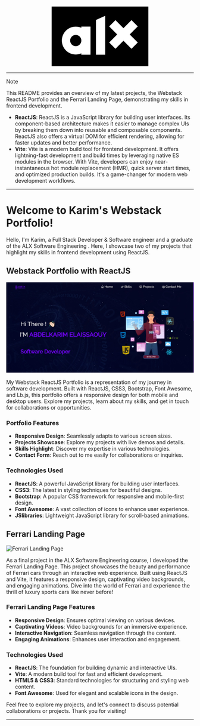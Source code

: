 <p align="center">
  <img src="ALXAfrica.png" alt="ALX Software Engineer">
</p>

---


> [!NOTE]
> This README provides an overview of my latest projects, the Webstack ReactJS Portfolio and the Ferrari Landing Page, demonstrating my skills in frontend development.
> - **ReactJS**: ReactJS is a JavaScript library for building user interfaces. Its component-based architecture makes it easier to manage complex UIs by breaking them down into reusable and composable components. ReactJS also offers a virtual DOM for efficient rendering, allowing for faster updates and better performance.
> - **Vite**: Vite is a modern build tool for frontend development. It offers lightning-fast development and build times by leveraging native ES modules in the browser. With Vite, developers can enjoy near-instantaneous hot module replacement (HMR), quick server start times, and optimized production builds. It's a game-changer for modern web development workflows.

---
# Welcome to Karim's Webstack Portfolio!

Hello, I'm Karim, a Full Stack Developer & Software engineer and a graduate of the ALX Software Engineering . Here, I showcase two of my projects that highlight my skills in frontend development using ReactJS.

## Webstack Portfolio with ReactJS

![Webstack ReactJS Portfolio](portfolio.jpg)

My Webstack ReactJS Portfolio is a representation of my journey in software development. Built with ReactJS, CSS3, Bootstrap, Font Awesome, and Lb.js, this portfolio offers a responsive design for both mobile and desktop users. Explore my projects, learn about my skills, and get in touch for collaborations or opportunities.

### Portfolio Features

- **Responsive Design**: Seamlessly adapts to various screen sizes.
- **Projects Showcase**: Explore my projects with live demos and details.
- **Skills Highlight**: Discover my expertise in various technologies.
- **Contact Form**: Reach out to me easily for collaborations or inquiries.

### Technologies Used

- **ReactJS**: A powerful JavaScript library for building user interfaces.
- **CSS3**: The latest in styling techniques for beautiful designs.
- **Bootstrap**: A popular CSS framework for responsive and mobile-first design.
- **Font Awesome**: A vast collection of icons to enhance user experience.
- **JSlibraries**: Lightweight JavaScript library for scroll-based animations.

## Ferrari Landing Page

![Ferrari Landing Page](ferrari-landingpage.jpg)

As a final project in the ALX Software Engineering course, I developed the Ferrari Landing Page. This project showcases the beauty and performance of Ferrari cars through an interactive web experience. Built using ReactJS and Vite, it features a responsive design, captivating video backgrounds, and engaging animations. Dive into the world of Ferrari and experience the thrill of luxury sports cars like never before!

### Ferrari Landing Page Features

- **Responsive Design**: Ensures optimal viewing on various devices.
- **Captivating Videos**: Video backgrounds for an immersive experience.
- **Interactive Navigation**: Seamless navigation through the content.
- **Engaging Animations**: Enhances user interaction and engagement.

### Technologies Used

- **ReactJS**: The foundation for building dynamic and interactive UIs.
- **Vite**: A modern build tool for fast and efficient development.
- **HTML5 & CSS3**: Standard technologies for structuring and styling web content.
- **Font Awesome**: Used for elegant and scalable icons in the design.

Feel free to explore my projects, and let's connect to discuss potential collaborations or projects. Thank you for visiting!

---
